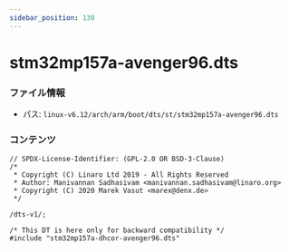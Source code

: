 ```yaml
---
sidebar_position: 130
---
```

# stm32mp157a-avenger96.dts

### ファイル情報

- パス: `linux-v6.12/arch/arm/boot/dts/st/stm32mp157a-avenger96.dts`

### コンテンツ

```dts
// SPDX-License-Identifier: (GPL-2.0 OR BSD-3-Clause)
/*
 * Copyright (C) Linaro Ltd 2019 - All Rights Reserved
 * Author: Manivannan Sadhasivam <manivannan.sadhasivam@linaro.org>
 * Copyright (C) 2020 Marek Vasut <marex@denx.de>
 */

/dts-v1/;

/* This DT is here only for backward compatibility */
#include "stm32mp157a-dhcor-avenger96.dts"

```
